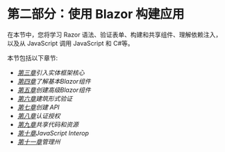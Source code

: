 # 第二部分：使用 Blazor 构建应用

在本节中，您将学习 Razor 语法、验证表单、构建和共享组件、理解依赖注入，以及从 JavaScript 调用 JavaScript 和 C#等。

本节包括以下章节:

*   [*第三章*](03.html#_idTextAnchor048)*引入实体框架核心*
*   [*第四章*](04.html#_idTextAnchor060)*了解基本Blazor组件*
*   [*第五章*](05.html#_idTextAnchor078)*创建高级Blazor组件*
*   [*第六章*](06.html#_idTextAnchor093)*建筑形式验证*
*   [*第七章*](07.html#_idTextAnchor115)*创建 API*
*   [*第八章*](08.html#_idTextAnchor122)*认证授权*
*   [*第九章*](09.html#_idTextAnchor134)*共享代码和资源*
*   [*第十章*](10.html#_idTextAnchor152)*JavaScript Interop*
*   [*第十一章*](11.html#_idTextAnchor163)*管理州*